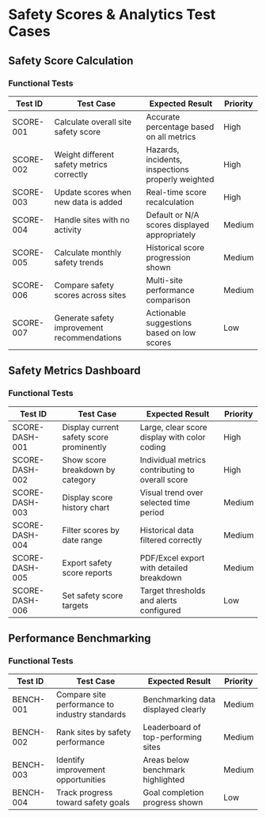 # Safety Scores & Analytics Test Cases

## Safety Score Calculation

### Functional Tests
| Test ID | Test Case | Expected Result | Priority |
|---------|-----------|----------------|----------|
| SCORE-001 | Calculate overall site safety score | Accurate percentage based on all metrics | High |
| SCORE-002 | Weight different safety metrics correctly | Hazards, incidents, inspections properly weighted | High |
| SCORE-003 | Update scores when new data is added | Real-time score recalculation | High |
| SCORE-004 | Handle sites with no activity | Default or N/A scores displayed appropriately | Medium |
| SCORE-005 | Calculate monthly safety trends | Historical score progression shown | Medium |
| SCORE-006 | Compare safety scores across sites | Multi-site performance comparison | Medium |
| SCORE-007 | Generate safety improvement recommendations | Actionable suggestions based on low scores | Low |

## Safety Metrics Dashboard

### Functional Tests
| Test ID | Test Case | Expected Result | Priority |
|---------|-----------|----------------|----------|
| SCORE-DASH-001 | Display current safety score prominently | Large, clear score display with color coding | High |
| SCORE-DASH-002 | Show score breakdown by category | Individual metrics contributing to overall score | High |
| SCORE-DASH-003 | Display score history chart | Visual trend over selected time period | Medium |
| SCORE-DASH-004 | Filter scores by date range | Historical data filtered correctly | Medium |
| SCORE-DASH-005 | Export safety score reports | PDF/Excel export with detailed breakdown | Medium |
| SCORE-DASH-006 | Set safety score targets | Target thresholds and alerts configured | Low |

## Performance Benchmarking

### Functional Tests
| Test ID | Test Case | Expected Result | Priority |
|---------|-----------|----------------|----------|
| BENCH-001 | Compare site performance to industry standards | Benchmarking data displayed clearly | Medium |
| BENCH-002 | Rank sites by safety performance | Leaderboard of top-performing sites | Medium |
| BENCH-003 | Identify improvement opportunities | Areas below benchmark highlighted | Medium |
| BENCH-004 | Track progress toward safety goals | Goal completion progress shown | Low |